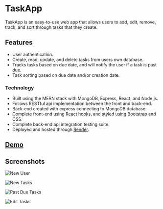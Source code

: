 # TaskApp

TaskApp is an easy-to-use web app that allows users to add, edit, remove, track, and sort through tasks that they create.

## Features

- User authentication.
- Create, read, update, and delete tasks from users own database.
- Tracks tasks based on due date, and will notify the user if a task is past due.
- Task sorting based on due date and/or creation date.

### Technology

- Built using the MERN stack with MongoDB, Express, React, and Node.js.
- Follows RESTful api implementation between the front and back-end.
- Back-end created with express connecting to MongoDB database.
- Complete front-end using React hooks, and styled using Bootstrap and CSS.
- Complete back-end api integration testing suite.
- Deployed and hosted through [Render](https://render.com/).

## [Demo](https://taskapp-tl5n.onrender.com/)

## Screenshots

![New User](https://i.imgur.com/Tv7Y3KT.png)

![New Tasks](https://i.imgur.com/tHLzO9t.png)

![Past Due Tasks](https://i.imgur.com/OZ1DlNK.png)

![Edit Tasks](https://i.imgur.com/C5rZCIs.png)